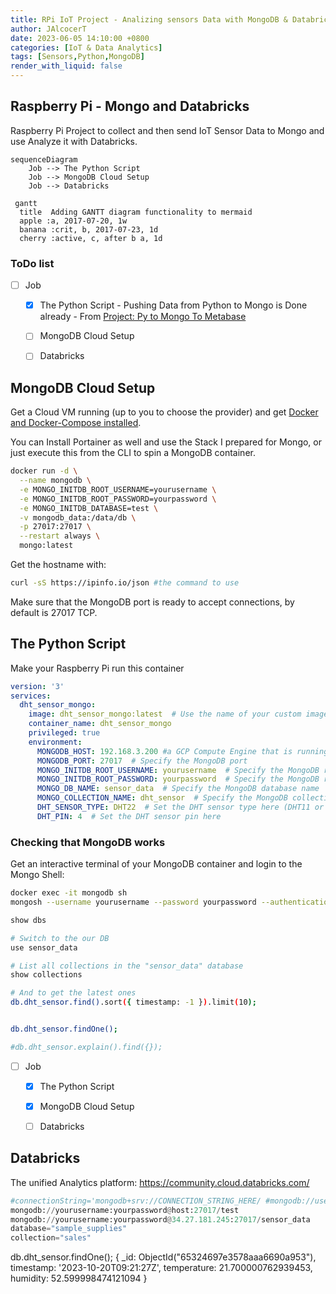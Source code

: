 ```yaml
---
title: RPi IoT Project - Analizing sensors Data with MongoDB & Databricks
author: JAlcocerT
date: 2023-06-05 14:10:00 +0800
categories: [IoT & Data Analytics]
tags: [Sensors,Python,MongoDB]
render_with_liquid: false
---
```


## Raspberry Pi - Mongo and Databricks

Raspberry Pi Project to collect and then send IoT Sensor Data to Mongo and use Analyze it with Databricks.

```mermaid
sequenceDiagram
    Job --> The Python Script
    Job --> MongoDB Cloud Setup
    Job --> Databricks
```

```mermaid
 gantt
  title  Adding GANTT diagram functionality to mermaid
  apple :a, 2017-07-20, 1w
  banana :crit, b, 2017-07-23, 1d
  cherry :active, c, after b a, 1d
```

### ToDo list

- [ ] Job
  + [x] The Python Script - Pushing Data from Python to Mongo is Done already - From [Project: Py to Mongo To Metabase](https://jalcocert.github.io/RPi/posts/rpi-iot-dht1122-mongo/)
  + [ ] MongoDB Cloud Setup
  + [ ] Databricks


## MongoDB Cloud Setup

Get a Cloud VM running (up to you to choose the provider) and get [Docker and Docker-Compose installed](https://jalcocert.github.io/RPi/posts/selfhosting-with-docker/).


You can Install Portainer as well and use the Stack I prepared for Mongo, or just execute this from the CLI to spin a MongoDB container.

```sh
docker run -d \
  --name mongodb \
  -e MONGO_INITDB_ROOT_USERNAME=yourusername \
  -e MONGO_INITDB_ROOT_PASSWORD=yourpassword \
  -e MONGO_INITDB_DATABASE=test \
  -v mongodb_data:/data/db \
  -p 27017:27017 \
  --restart always \
  mongo:latest
```




Get the hostname with: 
```sh
curl -sS https://ipinfo.io/json #the command to use
```

Make sure that the MongoDB port is ready to accept connections, by default is 27017 TCP.


## The Python Script


Make your Raspberry Pi run this container

```yml
version: '3'
services:
  dht_sensor_mongo:
    image: dht_sensor_mongo:latest  # Use the name of your custom image
    container_name: dht_sensor_mongo
    privileged: true
    environment:
      MONGODB_HOST: 192.168.3.200 #a GCP Compute Engine that is running MongoDB
      MONGODB_PORT: 27017  # Specify the MongoDB port
      MONGO_INITDB_ROOT_USERNAME: yourusername  # Specify the MongoDB root username
      MONGO_INITDB_ROOT_PASSWORD: yourpassword  # Specify the MongoDB root password
      MONGO_DB_NAME: sensor_data  # Specify the MongoDB database name
      MONGO_COLLECTION_NAME: dht_sensor  # Specify the MongoDB collection name
      DHT_SENSOR_TYPE: DHT22  # Set the DHT sensor type here (DHT11 or DHT22)
      DHT_PIN: 4  # Set the DHT sensor pin here      

```


### Checking that MongoDB works

Get an interactive terminal of your MongoDB container and login to the Mongo Shell:

```sh
docker exec -it mongodb sh
mongosh --username yourusername --password yourpassword --authenticationDatabase admin
```

```sh
show dbs

# Switch to the our DB
use sensor_data

# List all collections in the "sensor_data" database
show collections

# And to get the latest ones
db.dht_sensor.find().sort({ timestamp: -1 }).limit(10);


db.dht_sensor.findOne();

#db.dht_sensor.explain().find({});
```

- [ ] Job
  + [x] The Python Script
  + [x] MongoDB Cloud Setup
  + [ ] Databricks


## Databricks

The unified Analytics platform: <https://community.cloud.databricks.com/>


```py
#connectionString='mongodb+srv://CONNECTION_STRING_HERE/ #mongodb://username:password@host:port/database
mongodb://yourusername:yourpassword@host:27017/test
mongodb://yourusername:yourpassword@34.27.181.245:27017/sensor_data
database="sample_supplies"
collection="sales"
```


db.dht_sensor.findOne();
{
  _id: ObjectId("65324697e3578aaa6690a953"),
  timestamp: '2023-10-20T09:21:27Z',
  temperature: 21.700000762939453,
  humidity: 52.599998474121094
}

